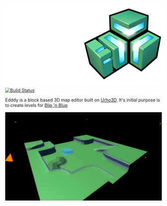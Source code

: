 ![Edddy](logo.png)

[![Build Status](https://travis-ci.org/LucKeyProductions/Edddy.svg?branch=master)](https://travis-ci.org/LucKeyProductions/Edddy)

Edddy is a block based 3D map editor built on [Urho3D](http://urho3d.github.io). It's initial purpose is to create levels for [Blip 'n Blup](https://github.com/LucKeyProductions/BlipNBlup)

![Screenshot](Screenshots/Screenshot_Sun_Dec_25_07_20_27_2016.png)
